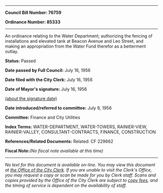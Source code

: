 

********

**Council Bill Number: 76759**
   
**Ordinance Number: 85333**
********

 An ordinance relating to the Water Department; authorizing the fencing of installations and elevated tank at Beacon Avenue and Leo Street, and making an appropriation from the Water Fund therefor as a betterment outlay.

**Status:** Passed
   
**Date passed by Full Council:** July 16, 1956
   
**Date filed with the City Clerk:** July 16, 1956
   
**Date of Mayor's signature:** July 16, 1956
   
[(about the signature date)](/~public/approvaldate.htm)
   
   
   
**Date introduced/referred to committee:** July 9, 1956
   
**Committee:** Finance and City Utilities
   
   
**Index Terms:** WATER-DEPARTMENT, WATER-TOWERS, RAINIER-VIEW, RAINIER-VALLEY, CONSULTANT-CONTRACTS, FINANCE, CONSTRUCTION

**References/Related Documents:** Related: CF 229662

**Fiscal Note:**_(No fiscal note available at this time)_
********

_No text for this document is available on-line. You may view this document at [the Office of the City Clerk](http://www.seattle.gov/leg/clerk/contactUs.htm). If you are unable to visit the Clerk's Office, you may request a copy or scan be made for you by Clerk staff. Scans and copies provided by the Office of the City Clerk are subject to [copy fees](http://clerk.seattle.gov/~public/clerkfees.htm), and the timing of service is dependent on the availability of staff._


